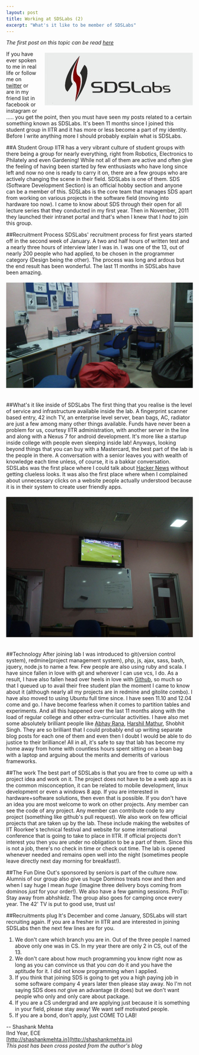 ```yaml
---
layout: post
title: Working at SDSLabs (2)
excerpt: "What's it like to be member of SDSLabs"
---
```

_The first post on this topic can be read [here](http://blog.sdslabs.co.in/2012/01/work-at-the-sds/)_

<img src="/images/sdslabs.jpg" style="float: right; margin: 5px 0px 20px 20px;">

If you have ever spoken to me in real life or follow me on [twitter](http://twitter.com/leostatic) or are in my friend list in facebook or instagram or ..... you get the point, then you must have seen my posts related to a certain something known as SDSLabs. It's been 11 months since I joined this student group in IITR and it has more or less become a part of my identity. Before I write anything more I should probably explain what is SDSLabs.

##A Student Group
IITR has a very vibrant culture of student groups with there being a group for nearly everything, right from Robotics, Electronics to Philately and even Gardening! While not all of them are active and often give the feeling of having been started by few enthusiasts who have long since left and now no one is ready to carry it on, there are a few groups who are actively changing the scene in their field. SDSLabs is one of them. SDS (Software Development Section) is an official hobby section and anyone can be a member of this. SDSLabs is the core team that manages SDS apart from working on various projects in the software field (moving into hardware too now). I came to know about SDS through their open for all lecture series that they conducted in my first year. Then in November, 2011 they launched their intranet portal and that's when I knew that I _had_ to join this group. 

<!--more-->

##Recruitment Process
SDSLabs' recruitment process for first years started off in the second week of January. A two and half hours of written test and a nearly three hours of interview later I was in. I was one of the 13, out of nearly 200 people who had applied, to be chosen in the programmer category (Design being the other). The process was long and ardous but the end result has been wonderful. The last 11 months in SDSLabs have been amazing.

<img src="/images/sds1.jpg" style="width: inherit; margin: 5px 0px 20px 0px;">

##What's it like inside of SDSLabs
The first thing that you realise is the level of service and infrastructure available inside the lab. A fingerprint scanner based entry, 42 inch TV, an enterprise level server, bean bags, AC, radiator are just a few among many other things available. Funds have never been a problem for us, courtesy IITR administration, with another server in the line and along with a Nexus 7 for android development. It's more like a startup inside college with people even sleeping inside lab! Anyways, looking beyond things that you can buy with a Mastercard, the best part of the lab is the people in there. A conversation with a senior leaves you with wealth of knowledge each time unless, of course, it is a bakkar conversation. SDSLabs was the first place where I could talk about [Hacker News](http://news.ycombinator.org) without getting clueless looks. It was also the first place where when I complained about unnecessary clicks on a website people actually understood because it is in their system to create user friendly apps.

<img alt="ManUtd vs ManCity" src="/images/sds2.jpg" style="width: inherit; margin: 5px 0px 20px 0px;">

##Technology
After joining lab I was introduced to git(version control system), redmine(project management system), php, js, ajax, sass, bash, jquery, node.js to name a few. Few people are also using ruby and scala. I have since fallen in love with git and wherever I can use vcs, I do. As a result, I have also fallen head over heels in love with [Github](http://github.com), so much so that I queued up to avail their free student plan the moment I came to know about it (although nearly all my projects are in redmine and gitolite combo). I have also moved to using Ubuntu full time since. I have seen 11.10 and 12.04 come and go. I have become fearless when it comes to partition tables and experiments. And all this happened over the last 11 months along with the load of regular college and other extra-curricular activities. I have also met some absolutely brilliant people like [Abhay Rana](http://captnemo.in), [Harshil Mathur](http://harshilmathur.in), Shobhit Singh. They are so brilliant that I could probably end up writing separate blog posts for each one of them and even then I doubt I would be able to do justice to their brilliance! All in all, it's safe to say that lab has become my home away from home with countless hours spent sitting on a bean bag with a laptop and arguing about the merits and demerits of various frameworks.

##The work
The best part of SDSLabs is that you are free to come up with a project idea and work on it. The project does not have to be a web app as is the common misconception, it can be related to mobile development, linux development or even a windows 8 app. If you are interested in hardware+software solutions, then even that is possible. If you don't have an idea you are most welcome to work on other projects. Any member can see the code of any project. Any member can contribute code to any project (something like github's pull request). We also work on few official projects that are taken up by the lab. These include making the websites of IIT Roorkee's technical festival and website for some international conference that is going to take to place in IITR. If official projects don't interest you then you are under no obligation to be a part of them. Since this is not a job, there's no check in time or check out time. The lab is opened whenever needed and remains open well into the night (sometimes people leave directly next day morning for breakfast!).

##The Fun
Dine Out's sponsored by seniors is part of the culture now. Alumnis of our group also give us huge Dominos treats now and then and when I say huge I mean _huge_ (imagine three delivery boys coming from dominos _just_ for your order!). We also have a few gaming sessions. ProTip: Stay away from abhshkdz. The group also goes for camping once every year. The 42' TV is put to good use, trust us!

##Recruitments plug
It's December and come January, SDSLabs will start recruiting again. If you are a fresher in IITR and are interested in joining SDSLabs then the next few lines are for you.

1. We don't care which branch you are in. Out of the three people I named above only one was in CS. In my year there are only 2 in CS, out of the 13.
2. We don't care about how much programming you know right now as long as you can convince us that you _can_ do it and you have the aptitude for it. I did not know programming when I applied.
4. If you think that joining SDS is going to get you a high paying job in some software company 4 years later then please stay away. No I'm not saying SDS does _not_ give an advantage (it does) but we don't want people who only and only care about package.
5. If you are a CS undergrad and are applying just because it is something in your field, please stay away! We want self motivated people.
6. If you are a bond, don't apply, just COME TO LAB!


--
Shashank Mehta <br>
IInd Year, ECE <br>
[http://shashankmehta.in](http://shashankmehta.in) <br>
_This post has been cross posted from the author's blog_
